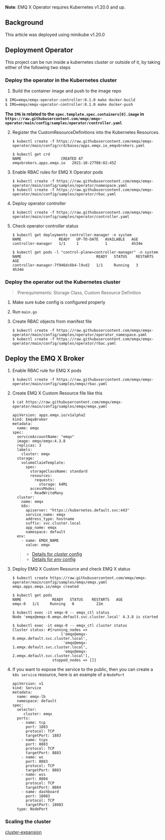 **Note**: EMQ X Operator requires Kubernetes v1.20.0 and up.

## Background

This article was deployed using minikube v1.20.0

## Deployment Operator

This project can be run inside a kubernetes cluster or outside of it, by taking either of the following two steps

### Deploy the operator in the Kubernetes cluster

1. Build the container image and push to the image repo

  ```bash
  $ IMG=emqx/emqx-operator-controller:0.1.0 make docker-build
  $ IMG=emqx/emqx-operator-controller:0.1.0 make docker-push
  ```

  **The `IMG` is related to the `spec.template.spec.containers[0].image` in `https://raw.githubusercontent.com/emqx/emqx-operator/main/config/samples/operator/controller.yaml`**

2. Register the CustomResourceDefinitions into the Kubernetes Resources.

   ```shell
   $ kubectl create -f https://raw.githubusercontent.com/emqx/emqx-operator/main/config/crd/bases/apps.emqx.io_emqxbrokers.yaml

   $ kubectl get crd
   NAME                  CREATED AT
   emqxbrokers.apps.emqx.io   2021-10-27T08:02:45Z
   ```


3. Enable RBAC rules for EMQ X Operator pods

   ```shell
   $ kubectl create -f https://raw.githubusercontent.com/emqx/emqx-operator/main/config/samples/operator/namespace.yaml
   $ kubectl create -f https://raw.githubusercontent.com/emqx/emqx-operator/main/config/samples/operator/rbac.yaml
   ```

4. Deploy operator controller

   ```shell
   $ kubectl create -f https://raw.githubusercontent.com/emqx/emqx-operator/main/config/samples/operator/controller.yaml
   ```

5. Check operator controller status

   ```shell
   $ kubectl get deployments controller-manager -n system
   NAME                 READY   UP-TO-DATE   AVAILABLE   AGE
   controller-manager   1/1     1            1           4h34m

   $ kubectl get pods -l "control-plane=controller-manager" -n system
   NAME                                  READY   STATUS    RESTARTS   AGE
   controller-manager-7f946dc6b4-l9vd2   1/1     Running   3          4h34m
   ```

### Deploy the operator out the Kubernetes cluster

> Prerequirements: Storage Class, Custom Resource Definition

1. Make sure kube config is configured properly

2. Run `main.go`

3. Create RBAC objects from manifest file

   ```shell
   $ kubectl create -f https://raw.githubusercontent.com/emqx/emqx-operator/main/config/samples/operator/operator_namespace.yaml
   $ kubectl create -f https://raw.githubusercontent.com/emqx/emqx-operator/main/config/samples/operator/rbac.yaml
   ```

## Deploy the EMQ X Broker

1. Enable RBAC rule for EMQ X pods

   ```shell
   $ kubectl create -f https://raw.githubusercontent.com/emqx/emqx-operator/main/config/samples/emqx/rbac.yaml
   ```

2. Create EMQ X Custom Resource file like this

   ```shell
   $ cat https://raw.githubusercontent.com/emqx/emqx-operator/main/config/samples/emqx/emqx.yaml

   apiVersion: apps.emqx.io/v1alpha2
   kind: EmqxBroker
   metadata:
     name: emqx
   spec:
     serviceAccountName: "emqx"
     image: emqx/emqx:4.3.8
     replicas: 3
     labels:
       cluster: emqx
     storage:
       volumeClaimTemplate:
         spec:
           storageClassName: standard
           resources:
             requests:
               storage: 64Mi
           accessModes:
           - ReadWriteMany
     cluster:
       name: emqx
       k8s:
         apiserver: "https://kubernetes.default.svc:443"
         service_name: emqx
         address_type: hostname
         suffix: svc.cluster.local
         app_name: emqx
         namespace: default
     env:
       - name: EMQX_NAME
         value: emqx
   ```

   > * [Details for *cluster* config](https://docs.emqx.io/en/broker/v4.3/configuration/configuration.html)
   > * [Details for *env* config](https://docs.emqx.io/en/broker/v4.3/configuration/configuration.html)

3. Deploy EMQ X Custom Resource and check EMQ X status

   ```shell
   $ kubectl create https://raw.githubusercontent.com/emqx/emqx-operator/main/config/samples/emqx/emqx.yaml
   emqx.apps.emqx.io/emqx created

   $ kubectl get pods
   NAME              READY   STATUS    RESTARTS   AGE
   emqx-0   1/1     Running   0          22m

   $ kubectl exec -it emqx-0 -- emqx_ctl status
   Node 'emqx@emqx-0.emqx.default.svc.cluster.local' 4.3.8 is started

   $ kubectl exec -it emqx-0 -- emqx_ctl cluster status
   Cluster status: #{running_nodes =>
                         ['emqx@emqx-0.emqx.default.svc.cluster.local',
                          'emqx@emqx-1.emqx.default.svc.cluster.local',
                          'emqx@emqx-2.emqx.default.svc.cluster.local'],
                     stopped_nodes => []}
   ```

4. If you want to expose the service to the public, then you can create a `k8s service` resource, here is an example of a `NodePort`

   ```shell
   apiVersion: v1
   kind: Service
   metadata:
     name: emqx-lb
     namespace: default
   spec:
     selector:
        cluster: emqx
     ports:
       - name: tcp
         port: 1883
         protocol: TCP
         targetPort: 1883
       - name: tcps
         port: 8883
         protocol: TCP
         targetPort: 8883
       - name: ws
         port: 8083
         protocol: TCP
         targetPort: 8083
       - name: wss
         port: 8084
         protocol: TCP
         targetPort: 8084
       - name: dashboard
         port: 18083
         protocol: TCP
         targetPort: 18083
     type: NodePort
   ```

### Scaling the cluster

[cluster-expansion](../cluster-expansion.md)
